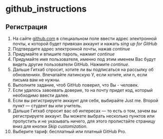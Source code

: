 ﻿# github_instructions
## Регистрация
1. На сайте [github.com](https://github.com/) в специальном поле ввести адрес электронной почты, к которой будет привязан аккаунт и нажать *sing up for GitHub*
2. Подтвердите адрес электронной почты, нажав *continue*
3. Придумайте и впишите пароль, нажмит *continue*
4. Придумайте имя пользователя, именно под этим именем Вас будут видеть другие пользователи GitHub. Нажмите *continue*.
5. Дальше Гитхаб спросит, хотите ли вы подписаться на рассылку об обновлениях. Впечатайте латинскую У, если хотите, или n, если письма вам не нужны.
6. Выполните задание, чтоб GitHub поверил, что Вы - человек.
7. Если удалось завоевать доверие, то на почту придет код, который необходимо ввести далее.
8. Если вы регистрируете аккаунт для себя, выбирайте Just me. Второй пункт — студент вы или учитель.
9. Дальше Гитхаб спросит вас об интересах — то есть о том, зачем вы регистрируете аккаунт. Вы можете выбрать несколько пунктов или пропустить и не указывать ничего, для этого пролистайте страницу вниз для кнопки *Skip customization*.
11. Выберите тариф: бесплатный или платный GitHub Pro.


